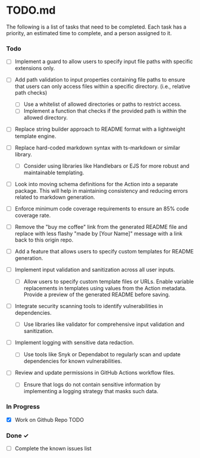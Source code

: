 # TODO.md

The following is a list of tasks that need to be completed. Each task has a
priority, an estimated time to complete, and a person assigned to it.

### Todo

- [ ] Implement a guard to allow users to specify input file paths with specific
      extensions only.

- [ ] Add path validation to input properties containing file paths to ensure
      that users can only access files within a specific directory. (i.e.,
      relative path checks)

  - [ ] Use a whitelist of allowed directories or paths to restrict access.
  - [ ] Implement a function that checks if the provided path is within the
        allowed directory.

- [ ] Replace string builder approach to README format with a lightweight
      template engine.

- [ ] Replace hard-coded markdown syntax with ts-markdown or similar library.

  - [ ] Consider using libraries like Handlebars or EJS for more robust and
        maintainable templating.

- [ ] Look into moving schema definitions for the Action into a separate
      package. This will help in maintaining consistency and reducing errors
      related to markdown generation.

- [ ] Enforce minimum code coverage requirements to ensure an 85% code coverage
      rate.

- [ ] Remove the "buy me coffee" link from the generated README file and replace
      with less flashy "made by [Your Name]" message with a link back to this
      origin repo.

- [ ] Add a feature that allows users to specify custom templates for README
      generation.

- [ ] Implement input validation and sanitization across all user inputs.

  - [ ] Allow users to specify custom template files or URLs. Enable variable
        replacements in templates using values from the Action metadata. Provide
        a preview of the generated README before saving.

- [ ] Integrate security scanning tools to identify vulnerabilities in
      dependencies.

  - [ ] Use libraries like validator for comprehensive input validation and
        sanitization.

- [ ] Implement logging with sensitive data redaction.

  - [ ] Use tools like Snyk or Dependabot to regularly scan and update
        dependencies for known vulnerabilities.

- [ ] Review and update permissions in GitHub Actions workflow files.
  - [ ] Ensure that logs do not contain sensitive information by implementing a
        logging strategy that masks such data.

### In Progress

- [x] Work on Github Repo TODO

### Done ✓

- [ ] Complete the known issues list
